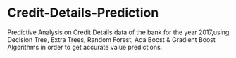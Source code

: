 # Credit-Details-Prediction
Predictive Analysis on Credit Details data of the bank for the year 2017,using Decision Tree, Extra Trees, Random Forest, Ada Boost &amp; Gradient Boost Algorithms in order to get accurate value predictions.
